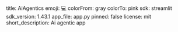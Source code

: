 title: AiAgentics
emoji: 💻
colorFrom: gray
colorTo: pink
sdk: streamlit
sdk_version: 1.43.1
app_file: app.py
pinned: false
license: mit
short_description: Ai agentic app
